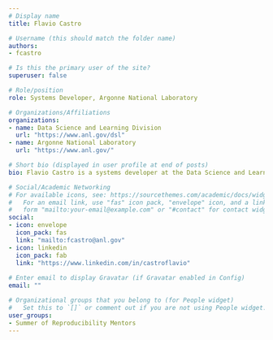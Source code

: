 ```yaml
---
# Display name
title: Flavio Castro

# Username (this should match the folder name)
authors:
- fcastro

# Is this the primary user of the site?
superuser: false

# Role/position
role: Systems Developer, Argonne National Laboratory

# Organizations/Affiliations
organizations:
- name: Data Science and Learning Division
  url: "https://www.anl.gov/dsl"
- name: Argonne National Laboratory
  url: "https://www.anl.gov/"

# Short bio (displayed in user profile at end of posts)
bio: Flavio Castro is a systems developer at the Data Science and Learning Division at Argonne National Laboratory. He is the lead developer of SciStream, a toolkit for enabling memory-to-memory data streaming between federated scientific instruments. His career achievements include supporting network automation initiatives at scale and a solid background in Software Defined Networks.

# Social/Academic Networking
# For available icons, see: https://sourcethemes.com/academic/docs/widgets/#icons
#   For an email link, use "fas" icon pack, "envelope" icon, and a link in the
#   form "mailto:your-email@example.com" or "#contact" for contact widget.
social:
- icon: envelope
  icon_pack: fas
  link: "mailto:fcastro@anl.gov"
- icon: linkedin
  icon_pack: fab
  link: "https://www.linkedin.com/in/castroflavio"
  
# Enter email to display Gravatar (if Gravatar enabled in Config)
email: ""

# Organizational groups that you belong to (for People widget)
#   Set this to `[]` or comment out if you are not using People widget.
user_groups:
- Summer of Reproducibility Mentors
---
```

